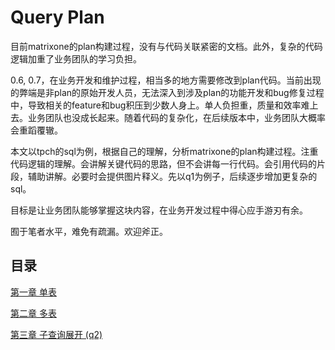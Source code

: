 # Query Plan

目前matrixone的plan构建过程，没有与代码关联紧密的文档。此外，复杂的代码逻辑加重了业务团队的学习负担。

0.6, 0.7，在业务开发和维护过程，相当多的地方需要修改到plan代码。当前出现的弊端是非plan的原始开发人员，无法深入到涉及plan的功能开发和bug修复过程中，导致相关的feature和bug积压到少数人身上。单人负担重，质量和效率难上去。业务团队也没成长起来。随着代码的复杂化，在后续版本中，业务团队大概率会重蹈覆辙。

本文以tpch的sql为例，根据自己的理解，分析matrixone的plan构建过程。注重代码逻辑的理解。会讲解关键代码的思路，但不会讲每一行代码。会引用代码的片段，辅助讲解。必要时会提供图片释义。先以q1为例子，后续逐步增加更复杂的sql。

目标是让业务团队能够掌握这块内容，在业务开发过程中得心应手游刃有余。

囿于笔者水平，难免有疏漏。欢迎斧正。

## 目录

[第一章 单表](./ch1.md)

[第二章 多表](./ch2.md)

[第三章 子查询展开 (q2)](./ch3.md)
